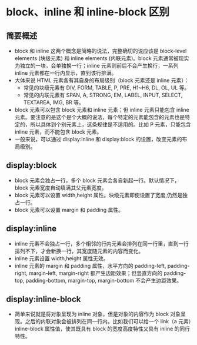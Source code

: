 # block、inline 和 inline-block 区别

## 简要概述

- block 和 inline 这两个概念是简略的说法，完整确切的说应该是 block-level elements (块级元素) 和 inline elements (内联元素)。block 元素通常被现实为独立的一块，会单独换一行；inline 元素则前后不会产生换行，一系列 inline 元素都在一行内显示，直到该行排满。
- 大体来说 HTML 元素各有其自身的布局级别（block 元素还是 inline 元素）：
  - 常见的块级元素有 DIV, FORM, TABLE, P, PRE, H1~H6, DL, OL, UL 等。
  - 常见的内联元素有 SPAN, A, STRONG, EM, LABEL, INPUT, SELECT, TEXTAREA, IMG, BR 等。
- block 元素可以包含 block 元素和 inline 元素；但 inline 元素只能包含 inline 元素。要注意的是这个是个大概的说法，每个特定的元素能包含的元素也是特定的，所以具体到个别元素上，这条规律是不适用的。比如 P 元素，只能包含 inline 元素，而不能包含 block 元素。
- 一般来说，可以通过 display:inline 和 display:block 的设置，改变元素的布局级别。

## display:block

- block 元素会独占一行，多个 block 元素会各自新起一行。默认情况下，block 元素宽度自动填满其父元素宽度。
- block 元素可以设置 width,height 属性。块级元素即使设置了宽度,仍然是独占一行。
- block 元素可以设置 margin 和 padding 属性。

## display:inline

- inline 元素不会独占一行，多个相邻的行内元素会排列在同一行里，直到一行排列不下，才会新换一行，其宽度随元素的内容而变化。
- inline 元素设置 width,height 属性无效。
- inline 元素的 margin 和 padding 属性，水平方向的 padding-left, padding-right, margin-left, margin-right 都产生边距效果；但竖直方向的 padding-top, padding-bottom, margin-top, margin-bottom 不会产生边距效果。

## display:inline-block

- 简单来说就是将对象呈现为 inline 对象，但是对象的内容作为 block 对象呈现。之后的内联对象会被排列在同一行内。比如我们可以给一个 link（a 元素）inline-block 属性值，使其既具有 block 的宽度高度特性又具有 inline 的同行特性。
